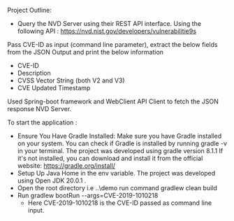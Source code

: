 Project Outline:
- Query the NVD Server using their REST API interface.
  Using the following API :
  https://nvd.nist.gov/developers/vulnerabilitie9s

Pass CVE-ID as input (command line parameter), extract the below fields from the JSON Output  and print the below information
- CVE-ID
- Description
- CVSS Vector String (both V2 and V3)
- CVE Updated Timestamp

Used Spring-boot framework and WebClient API Client to fetch the JSON response NVD Server.

To start the application :
- Ensure You Have Gradle Installed: Make sure you have Gradle installed on your system.
  You can check if Gradle is installed by running gradle -v in your terminal.
  The project was developed using gradle version 8.1.1
  If it's not installed, you can download and install it from the official website: https://gradle.org/install/
- Setup Up Java Home in the env variable. The project was developed using Open JDK 20.0.1 .
- Open the root directory i.e ..\demo run command gradlew clean build
- Run gradlew bootRun --args=CVE-2019-1010218
    - Here CVE-2019-1010218 is the CVE-ID passed as command line input.

